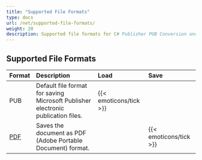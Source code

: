 ```yaml
---
title: "Supported File Formats"
type: docs
url: /net/supported-file-formats/
weight: 20
description: Supported file formats for C# Publisher PUB Conversion and Manipulation API include PUB and PDF.
---
```


## **Supported File Formats**

|**Format**|**Description**|**Load**|**Save**|
| :- | :- | :- | :- |
|PUB|Default file format for saving Microsoft Publisher electronic publication files.|{{< emoticons/tick >}}| |
|[PDF](https://wiki.fileformat.com/view/pdf/)|Saves the document as PDF (Adobe Portable Document) format.| |{{< emoticons/tick >}}|

